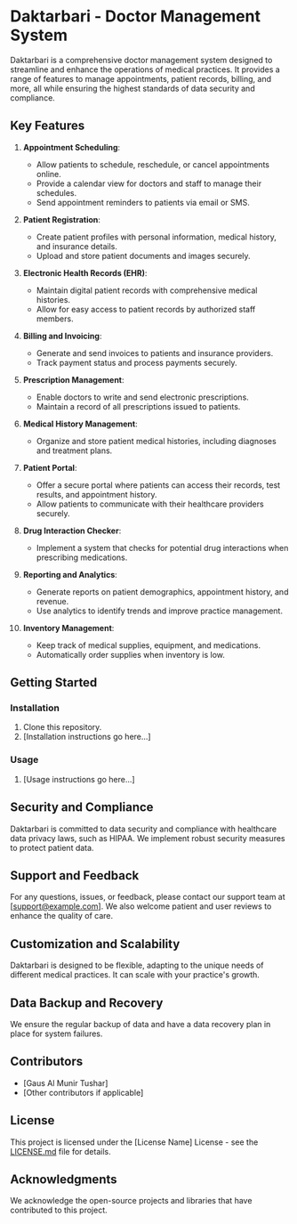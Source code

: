 # Daktarbari - Doctor Management System

Daktarbari is a comprehensive doctor management system designed to streamline and enhance the operations of medical practices. It provides a range of features to manage appointments, patient records, billing, and more, all while ensuring the highest standards of data security and compliance.

## Key Features

1. **Appointment Scheduling**:
   - Allow patients to schedule, reschedule, or cancel appointments online.
   - Provide a calendar view for doctors and staff to manage their schedules.
   - Send appointment reminders to patients via email or SMS.

2. **Patient Registration**:
   - Create patient profiles with personal information, medical history, and insurance details.
   - Upload and store patient documents and images securely.

3. **Electronic Health Records (EHR)**:
   - Maintain digital patient records with comprehensive medical histories.
   - Allow for easy access to patient records by authorized staff members.

4. **Billing and Invoicing**:
   - Generate and send invoices to patients and insurance providers.
   - Track payment status and process payments securely.

5. **Prescription Management**:
   - Enable doctors to write and send electronic prescriptions.
   - Maintain a record of all prescriptions issued to patients.

6. **Medical History Management**:
   - Organize and store patient medical histories, including diagnoses and treatment plans.

7. **Patient Portal**:
   - Offer a secure portal where patients can access their records, test results, and appointment history.
   - Allow patients to communicate with their healthcare providers securely.

8. **Drug Interaction Checker**:
   - Implement a system that checks for potential drug interactions when prescribing medications.

9. **Reporting and Analytics**:
   - Generate reports on patient demographics, appointment history, and revenue.
   - Use analytics to identify trends and improve practice management.

10. **Inventory Management**:
    - Keep track of medical supplies, equipment, and medications.
    - Automatically order supplies when inventory is low.

## Getting Started

### Installation

1. Clone this repository.
2. [Installation instructions go here...]

### Usage

1. [Usage instructions go here...]

## Security and Compliance

Daktarbari is committed to data security and compliance with healthcare data privacy laws, such as HIPAA. We implement robust security measures to protect patient data.

## Support and Feedback

For any questions, issues, or feedback, please contact our support team at [support@example.com]. We also welcome patient and user reviews to enhance the quality of care.

## Customization and Scalability

Daktarbari is designed to be flexible, adapting to the unique needs of different medical practices. It can scale with your practice's growth.

## Data Backup and Recovery

We ensure the regular backup of data and have a data recovery plan in place for system failures.

## Contributors

- [Gaus Al Munir Tushar]
- [Other contributors if applicable]

## License

This project is licensed under the [License Name] License - see the [LICENSE.md](LICENSE.md) file for details.

## Acknowledgments

We acknowledge the open-source projects and libraries that have contributed to this project.

